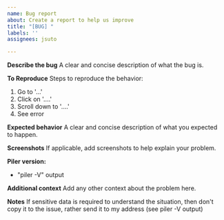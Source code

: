 ```yaml
---
name: Bug report
about: Create a report to help us improve
title: "[BUG] "
labels: ''
assignees: jsuto

---
```


**Describe the bug**
A clear and concise description of what the bug is.

**To Reproduce**
Steps to reproduce the behavior:
1. Go to '...'
2. Click on '....'
3. Scroll down to '....'
4. See error

**Expected behavior**
A clear and concise description of what you expected to happen.

**Screenshots**
If applicable, add screenshots to help explain your problem.

**Piler version:**
 - "piler -V" output

**Additional context**
Add any other context about the problem here.

**Notes**
If sensitive data is required to understand the situation, then don't copy it to the issue, rather send it to my address (see piler -V output)
